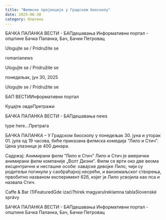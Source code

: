```yaml
---
title: "Филмске пројекције у Градском биоскопу"
date: 2025-06-30
category: Општина
---
```


БАЧКА ПАЛАНКА ВЕСТИ - БАПдешавања Информативни портал - општине Бачка Паланка, Бач, Бачки Петровац

Ulogujte se / Pridružite se

romanianews

Ulogujte se / Pridružite se

понедељак, јун 30, 2025

Ulogujte se / Pridružite se

БАП ВЕСТИИнформативни портал

Куцајте овдеПретражи

БАЧКА ПАЛАНКА ВЕСТИ - БАПдешавања news

type here...Претрага

БАЧКА ПАЛАНКА – У Градском биоскопу у понедељак 30. јуна и уторак 01. јула од 19 часова, биће приказана филмска комедија “Лило и Стич”. Цена улазнице је 400 динара.

Садржај:
Анимирани филм “Лило и Стич”
Лило и Стич је амерички анимирани филм компаније „Волт Дизни“. Филм се врти око две веома ексцентричне и несташне особе: хавајске девојке Лило, чији су родитељи погинули у саобраћајној несрећи, и ванземаљског створења, првобитно названом експеримент 626, којег је Лило усвојила као пса и назвала Стич.

Caffe & Bar (1)FeaturedGde izaći?hírek magyarulreklamna tablaSlovenské správy

БАЧКА ПАЛАНКА ВЕСТИ - БАПдешавања Информативни портал - општине Бачка Паланка, Бач, Бачки Петровац
